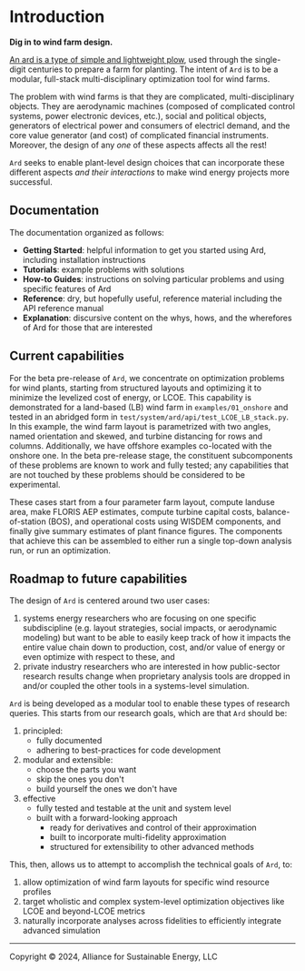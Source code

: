 
# Introduction

**Dig in to wind farm design.**

<!-- The (aspirationally) foolproof tool for preparing wind farm layouts. -->

[An ard is a type of simple and lightweight plow](https://en.wikipedia.org/wiki/Ard_\(plough\)), used through the single-digit centuries to prepare a farm for planting.
The intent of `Ard` is to be a modular, full-stack multi-disciplinary optimization tool for wind farms.

The problem with wind farms is that they are complicated, multi-disciplinary objects.
They are aerodynamic machines (composed of complicated control systems, power electronic devices, etc.), social and political objects, generators of electrical power and consumers of electricl demand, and the core value generator (and cost) of complicated financial instruments.
Moreover, the design of any *one* of these aspects affects all the rest!

`Ard` seeks to enable plant-level design choices that can incorporate these different aspects _and their interactions_ to make wind energy projects more successful.

## Documentation
The documentation organized as follows:
- **Getting Started**: helpful information to get you started using Ard, including installation instructions
- **Tutorials**: example problems with solutions
- **How-to Guides**: instructions on solving particular problems and using specific features of Ard
- **Reference**: dry, but hopefully useful, reference material including the API reference manual
- **Explanation**: discursive content on the whys, hows, and the wherefores of Ard for those that are interested


## Current capabilities

For the beta pre-release of `Ard`, we concentrate on optimization problems for wind plants, starting from structured layouts and optimizing it to minimize the levelized cost of energy, or LCOE.
This capability is demonstrated for a land-based (LB) wind farm in `examples/01_onshore` and tested in an abridged form in `test/system/ard/api/test_LCOE_LB_stack.py`.
In this example, the wind farm layout is parametrized with two angles, named orientation and skewed, and turbine distancing for rows and columns.
Additionally, we have offshore examples co-located with the onshore one.
In the beta pre-release stage, the constituent subcomponents of these problems are known to work and fully tested;
any capabilities that are not touched by these problems should be considered to be experimental.

These cases start from a four parameter farm layout, compute landuse area, make FLORIS AEP estimates, compute turbine capital costs, balance-of-station (BOS), and operational costs using WISDEM components, and finally give summary estimates of plant finance figures.
The components that achieve this can be assembled to either run a single top-down analysis run, or run an optimization.

## Roadmap to future capabilities

The design of `Ard` is centered around two user cases:
1) systems energy researchers who are focusing on one specific subdiscipline (e.g. layout strategies, social impacts, or aerodynamic modeling) but want to be able to easily keep track of how it impacts the entire value chain down to production, cost, and/or value of energy or even optimize with respect to these, and
2) private industry researchers who are interested in how public-sector research results change when proprietary analysis tools are dropped in and/or coupled the other tools in a systems-level simulation.

`Ard` is being developed as a modular tool to enable these types of research queries.
This starts from our research goals, which are that `Ard` should be:
1) principled:
   - fully documented
   - adhering to best-practices for code development
2) modular and extensible:
   - choose the parts you want
   - skip the ones you don't
   - build yourself the ones we don't have
3) effective
    - fully tested and testable at the unit and system level
    - built with a forward-looking approach
        - ready for derivatives and control of their approximation
        - built to incorporate multi-fidelity approximation
        - structured for extensibility to other advanced methods

This, then, allows us to attempt to accomplish the technical goals of `Ard`, to:
1) allow optimization of wind farm layouts for specific wind resource profiles
2) target wholistic and complex system-level optimization objectives like LCOE and beyond-LCOE metrics
3) naturally incorporate analyses across fidelities to efficiently integrate advanced simulation

---

Copyright &copy; 2024, Alliance for Sustainable Energy, LLC
